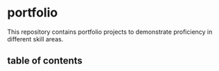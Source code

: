 # portfolio
This repository contains portfolio projects to demonstrate proficiency in different skill areas.

## table of contents
